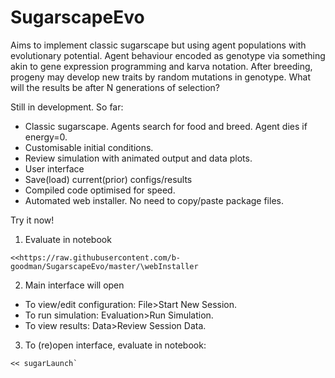 # SugarscapeEvo

Aims to implement classic sugarscape but using agent populations with evolutionary potential.  Agent behaviour encoded as genotype via something akin to gene expression programming and karva notation.  After breeding, progeny may develop new traits by random mutations in genotype. What will the results be after N generations of selection?  

Still in development.  So far:
 - Classic sugarscape.  Agents search for food and breed.  Agent dies if energy=0.
 - Customisable initial conditions.
 - Review simulation with animated output and data plots.
 - User interface
 - Save(load) current(prior) configs/results
 - Compiled code optimised for speed.
 - Automated web installer.  No need to copy/paste package files.
 
Try it now!

1. Evaluate in notebook
 ```
 <<https://raw.githubusercontent.com/b-goodman/SugarscapeEvo/master/\webInstaller
 ```
2. Main interface will open
  * To view/edit configuration: File>Start New Session.
  * To run simulation: Evaluation>Run Simulation.
  * To view results: Data>Review Session Data.

3. To (re)open interface, evaluate in notebook:
```
<< sugarLaunch`
```
